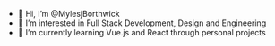 - 👋 Hi, I’m @MylesjBorthwick
- 👀 I’m interested in Full Stack Development, Design and Engineering
- 🌱 I’m currently learning Vue.js and React through personal projects


<!---
MylesjBorthwick/MylesjBorthwick is a ✨ special ✨ repository because its `README.md` (this file) appears on your GitHub profile.
You can click the Preview link to take a look at your changes.
--->
